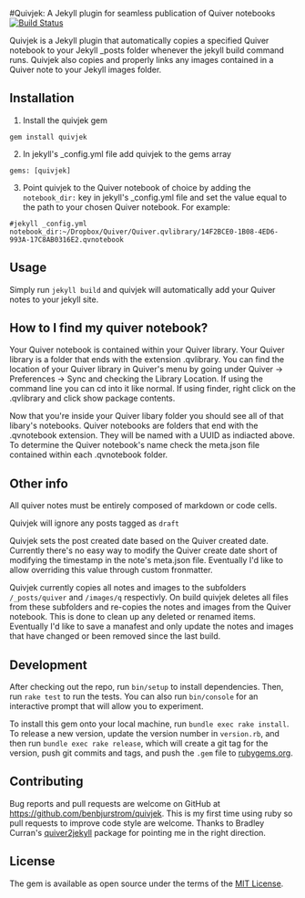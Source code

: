 #Quivjek: A Jekyll plugin for seamless publication of Quiver notebooks
[![Build Status](https://travis-ci.org/benbjurstrom/quivjek.svg?branch=master)](https://travis-ci.org/benbjurstrom/quivjek)

Quivjek is a Jekyll plugin that automatically copies a specified Quiver notebook to your Jekyll _posts folder whenever the jekyll build command runs. Quivjek also copies and properly links any images contained in a Quiver note to your Jekyll images folder.

## Installation
1. Install the quivjek gem
```
gem install quivjek
```
2. In jekyll's \_config.yml file add quivjek to the gems array
```
gems: [quivjek]
```
3. Point quivjek to the Quiver notebook of choice by adding the `notebook_dir:` key in jekyll's \_config.yml file and set the value equal to the path to your chosen Quiver notebook. For example:
```
#jekyll _config.yml
notebook_dir:~/Dropbox/Quiver/Quiver.qvlibrary/14F2BCE0-1B08-4ED6-993A-17C8AB0316E2.qvnotebook
```

## Usage
Simply run ```jekyll build``` and quivjek will automatically add your Quiver notes to your jekyll site.

## How to I find my quiver notebook?
Your Quiver notebook is contained within your Quiver library. Your Quiver library is a folder that ends with the extension .qvlibrary. You can find the location of your Quiver library in Quiver's menu by going under Quiver -> Preferences -> Sync and checking the Library Location. If using the command line you can cd into it like normal. If using finder, right click on the .qvlibrary and click show package contents.

Now that you're inside your Quiver libary folder you should see all of that libary's notebooks. Quiver notebooks are folders that end with the .qvnotebook extension. They will be named with a UUID as indiacted above. To determine the Quiver notebook's name check the meta.json file contained within each .qvnotebook folder.

## Other info
All quiver notes must be entirely composed of markdown or code cells.

Quivjek will ignore any posts tagged as `draft`

Quivjek sets the post created date based on the Quiver created date. Currently there's no easy way to modify the Quiver create date short of modifying the timestamp in the note's meta.json file. Eventually I'd like to allow overriding this value through custom fronmatter.

Quivjek currently copies all notes and images to the subfolders `/_posts/quiver` and `/images/q` respectivly. On build quivjek deletes all files from these subfolders and re-copies the notes and images from the Quiver notebook. This is done to clean up any deleted or renamed items. Eventually I'd like to save a manafest and only update the notes and images that have changed or been removed since the last build.

## Development

After checking out the repo, run `bin/setup` to install dependencies. Then, run `rake test` to run the tests. You can also run `bin/console` for an interactive prompt that will allow you to experiment.

To install this gem onto your local machine, run `bundle exec rake install`. To release a new version, update the version number in `version.rb`, and then run `bundle exec rake release`, which will create a git tag for the version, push git commits and tags, and push the `.gem` file to [rubygems.org](https://rubygems.org).

## Contributing

Bug reports and pull requests are welcome on GitHub at https://github.com/benbjurstrom/quivjek. This is my first time using ruby so pull requests to improve code style are welcome. Thanks to Bradley Curran's [quiver2jekyll](https://github.com/bradley-curran/quiver2jekyll/) package for pointing me in the right direction.



## License

The gem is available as open source under the terms of the [MIT License](http://opensource.org/licenses/MIT).
